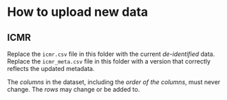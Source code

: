 # How to upload new data

## ICMR

Replace the `icmr.csv` file in this folder with the current _de-identified_ data.
Replace the `icmr_meta.csv` file in this folder with a version
that correctly reflects the updated metadata.

The _columns_ in the dataset, including the _order of the columns_,
must never change. The _rows_ may change or be added to.
